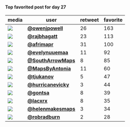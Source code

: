 #### Top favorited post for day 27
| media                                                                                        | user                                                                            |   retweet |   favorite |
|----------------------------------------------------------------------------------------------|---------------------------------------------------------------------------------|-----------|------------|
| ![](http://pbs.twimg.com/ext_tw_video_thumb/1332254853062647809/pu/img/QZr-OMqyha4HIa3p.jpg) | **[@owenjpowell](https://twitter.com/twitter/statuses/1332254965197369344)**    |        26 |        163 |
| ![](http://pbs.twimg.com/media/En2IVDqUwAAKKqx.jpg)                                          | **[@rajbhagatt](https://twitter.com/twitter/statuses/1332371852333760512)**     |        23 |        113 |
| ![](http://pbs.twimg.com/media/En04Yz6WMAEq3oK.png)                                          | **[@afrimapr](https://twitter.com/twitter/statuses/1332284210430750721)**       |        31 |        100 |
| ![](http://pbs.twimg.com/media/En0CtKzXEAIGmIS.jpg)                                          | **[@evelynuuemaa](https://twitter.com/twitter/statuses/1332224459223298048)**   |        11 |         92 |
| ![](http://pbs.twimg.com/media/En0kkRNVgAI6WGK.jpg)                                          | **[@SouthArrowMaps](https://twitter.com/twitter/statuses/1332261283530371072)** |         8 |         85 |
| ![](http://pbs.twimg.com/media/En1wilfW4AIzMef.jpg)                                          | **[@MapsByAntonia](https://twitter.com/twitter/statuses/1332344807998500864)**  |        11 |         60 |
| ![](http://pbs.twimg.com/media/En1gQCMXIAUUaw9.jpg)                                          | **[@tjukanov](https://twitter.com/twitter/statuses/1332327637470113794)**       |         5 |         47 |
| ![](http://pbs.twimg.com/media/En3Yv6UW4AEzxVF.jpg)                                          | **[@hurricanevicky](https://twitter.com/twitter/statuses/1332459394341228545)** |         3 |         44 |
| ![](http://pbs.twimg.com/media/En3XjLWWMAI6ddK.png)                                          | **[@gontsa](https://twitter.com/twitter/statuses/1332459258496102406)**         |         8 |         39 |
| ![](http://pbs.twimg.com/media/Enz8Sy-XMAAJY6D.jpg)                                          | **[@lacxrx](https://twitter.com/twitter/statuses/1332217342990946304)**         |         8 |         35 |
| ![](http://pbs.twimg.com/media/En2lp2-XYAMn0dv.jpg)                                          | **[@helenmakesmaps](https://twitter.com/twitter/statuses/1332404051590459393)** |         3 |         34 |
| ![](http://pbs.twimg.com/media/EnxmDrpW4AMXKdF.jpg)                                          | **[@robradburn](https://twitter.com/twitter/statuses/1332218348264849408)**     |         2 |         28 |
 
